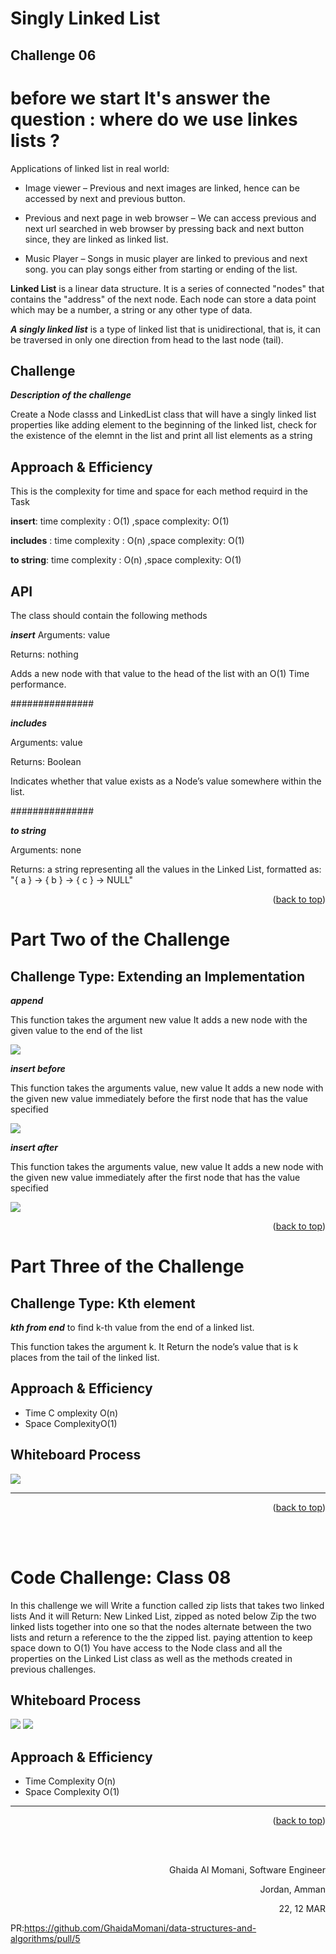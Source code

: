 # Singly Linked List
## Challenge 06
<!-- Short summary or background information -->
# before we start lt's answer the question : where do we use linkes lists ?


Applications of linked list in real world:

* Image viewer – Previous and next images are linked, hence can be accessed by next and previous button.

* Previous and next page in web browser – We can access previous and next url searched in web browser by pressing back and next button since, they are linked as linked list.

* Music Player – Songs in music player are linked to previous and next song. you can play songs either from starting or ending of the list.

**Linked List** is a linear data structure. It is a series of connected "nodes" that contains the "address" of the next node. Each node can store a data point which may be a number, a string or any other type of data.


***A singly linked list*** is a type of linked list that is unidirectional, that is, it can be traversed in only one direction from head to the last node (tail).
## Challenge
***Description of the challenge***

Create a Node classs and LinkedList class that will have a singly linked list properties like adding element to the beginning of the linked list, check for the existence of the elemnt in the list and print all list elements as a string 


## Approach & Efficiency
<!-- What approach did you take? Why? What is the Big O space/time for this approach? -->
This is the complexity for time and space for each method requird in the Task

**insert**:
  time complexity : O(1)
,space complexity: O(1)


**includes** :
 time complexity : O(n)
,space complexity: O(1)


**to string**:
 time complexity : O(n)
,space complexity: O(1)


## API
<!-- Description of each method publicly available to your Linked List -->

The class should contain the following methods

***insert***
Arguments: value

Returns: nothing

Adds a new node with that value to the head of the list with an O(1) Time performance.

###############

***includes***

Arguments: value

Returns: Boolean

Indicates whether that value exists as a Node’s value somewhere within the list.

###############

***to string***

Arguments: none

Returns: a string representing all the values in the Linked List, formatted as:
"{ a } -> { b } -> { c } -> NULL"


<p align="right">(<a href="#top">back to top</a>)</p>

# Part Two of the Challenge 
## Challenge Type: Extending an Implementation


***append***

This function takes the argument new value
It adds a new node with the given value to the end of the list

![](../assets/append.jpg)

***insert before***

This function takes the arguments value, new value
It adds a new node with the given new value immediately before the first node that has the value specified

![](../assets/insert_before.jpg)

***insert after***

This function takes the arguments value, new value
It adds a new node with the given new value immediately after the first node that has the value specified

![](../assets/insert_after.jpg)







 <p align="right">(<a href="#top">back to top</a>)</p>

# Part Three of the Challenge  
## Challenge Type: Kth element


***kth from end*** to find k-th value from the end of a linked list.


This function takes the argument  k. 
It Return the node’s value that is k places from the tail of the linked list.


  ## Approach & Efficiency
 * Time C omplexity O(n)
 * Space ComplexityO(1)
 

 ## Whiteboard Process 
![](../assets/Kth_element.jpg)


<hr/>
    <p align="right">(<a href="#top">back to top</a>)</p>
  <br/><br/>



# Code Challenge: Class 08

In this challenge we will Write a function called zip lists that takes two  linked lists
And it will Return: New Linked List, zipped as noted below
Zip the two linked lists together into one so that the nodes alternate between the two lists and return a reference to the the zipped list. paying attention to keep space down to O(1)
You have access to the Node class and all the properties on the Linked List class as well as the methods created in previous challenges.


 ## Whiteboard Process 

![](../assets/Zipper_1.jpg)
![](../assets/Zipper_2.jpg)
 
  ## Approach & Efficiency
 * Time Complexity O(n)
 * Space Complexity O(1)





<hr/>
    <p align="right">(<a href="#top">back to top</a>)</p>
  <br/><br/>

<p align="right">Ghaida Al Momani, Software Engineer</p>
<p align="right">Jordan, Amman</p>
  <p align="right">22, 12 MAR </p>




  PR:https://github.com/GhaidaMomani/data-structures-and-algorithms/pull/5